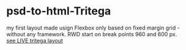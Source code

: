# psd-to-html-Tritega
my first layout made usign Flexbox only based on fixed margin grid - without any framework. RWD start on break points 960 and 600 px.
<br>
<a href="https://mykolajkrusser.github.io/psd-to-html-Tritega">see LIVE tritega layout</a>
